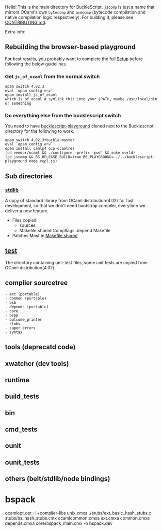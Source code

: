 Hello! This is the main directory for BuckleScript. `jscomp` is just a name that mirrors OCaml's own `bytecomp` and `asmcomp` (bytecode compilation and native compilation logic respectively). For building it, please see [CONTRIBUTING.md](../CONTRIBUTING.md).

Extra info:

## Rebuilding the browser-based playground

For best results, you probably want to complete the full [Setup](../CONTRIBUTING.md#setup) before following the below guidelines.

### Get `js_of_ocaml` from the normal switch

```
opam switch 4.02.3
eval `opam config env`
opam install js_of_ocaml
which js_of_ocaml # symlink this into your $PATH, maybe /usr/local/bin or something
```

### Do everything else from the bucklescript switch

You need to have [bucklescript-playground](https://github.com/BuckleScript/bucklescript-playground) cloned next to the Bucklescript directory for the following to work.

```
opam switch 4.02.3+buckle-master
eval `opam config env`
opam install camlp4 ocp-ocamlres
(cd vendor/ocaml && ./configure -prefix `pwd` && make world)
(cd jscomp && BS_RELEASE_BUILD=true BS_PLAYGROUND=../../bucklescript-playground node repl.js)
```

## Sub directories

### [stdlib](./stdlib)

A copy of standard library from OCaml distribution(4.02) for fast development,
so that we don't need bootstrap compiler, everytime we deliver a new feature.

- Files copied
  - sources
  - Makefile.shared Compflags .depend Makefile
- Patches
  Most in [Makefile.shared](./stdlib/Makefile.shared)


## [test](./test)

The directory containing unit-test files, some unit tests are copied from OCaml distribution(4.02)

## compiler sourcetree

    - ext (portable)
    - common (portable)
    - bsb 
    - depends (portable)
    - core 
    - bspp
    - outcome_printer
    - stubs  
    - super_errors  
    - syntax 
## tools (deprecatd code)    
## xwatcher (dev tools)
## runtime    
## build_tests    
## bin
## cmd_tests
## ounit
## ounit_tests
## others (belt/stdlib/node bindings)


# bspack

ocamlopt.opt -I +compiler-libs unix.cmxa ./stubs/ext_basic_hash_stubs.c stubs/bs_hash_stubs.cmx  ocamlcommon.cmxa ext.cmxa common.cmxa depends.cmxa core/bspack_main.cmx -o bspack.dev